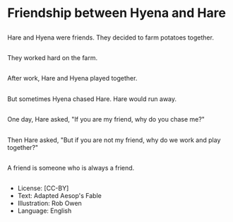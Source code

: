 # Friendship between Hyena and Hare

##
Hare and Hyena
were friends.
They decided
to farm potatoes
together.

##
They worked hard
on the farm.

##
After work,
Hare and Hyena
played together.

##
But sometimes
Hyena chased Hare.
Hare would
run away.

##
One day,
Hare asked,
"If you are my friend,
why do you chase me?"

##
Then Hare asked,
"But if you are
not my friend,
why do we work
and play together?"

##
A friend is someone
who is always a friend.

##
* License: [CC-BY]
* Text: Adapted Aesop's Fable
* Illustration: Rob Owen
* Language: English
